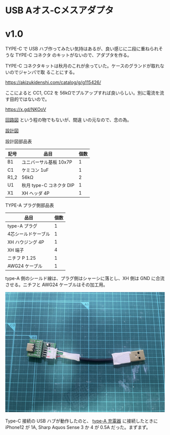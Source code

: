 # USB Aオス-Cメスアダプタ

# v1.0

TYPE-C で USB ハブ作ってみたい気持はあるが、良い感じに二段に重ねられそうな TYPE-C コネクタ
のキットがないので、アダプタを作る。

TYPE-C コネクタキットは秋月のこれが余っていた。ケースのグランドが取れないのでジャンパで取
ることにする。

https://akizukidenshi.com/catalog/g/g115426/

ここによると CC1, CC2 を 56kΩでプルアップすれば良いらしい。別に電流を流す目的ではないので。

https://x.gd/NKOoV

[回路図](./kicad/AosuCmesuAdaptor1.0/AosuCmesuAdaptor1.0.pdf) という程の物でもないが、間違
いの元なので、念の為。

[設計図](./librecad/AosuCmesuAdaptor1.0.pdf)

設計図部品表

| 記号 | 品目 | 個数 |
| ---  | ---  | ---  |
| B1   | ユニバーサル基板 10x7P | 1 |
| C1   | ケミコン 1uF           | 1 |
| R1,2 | 56kΩ                  | 2 |
| U1   | 秋月 type-C コネクタ DIP | 1 |
| X1   | XH ヘッダ 4P             | 1 |

TYPE-A プラグ側部品表

| 品目 | 個数 |
| ---  | ---  |
| type-A プラグ | 1 |
| 4芯シールドケーブル | 1 |
| XH ハウジング 4P        | 1 |
| XH 端子             | 4 |
| ニチフ P 1.25       | 1 |
| AWG24 ケーブル      | 1 |

type-A 側のシールド線は、プラグ側はシャーシに落とし、XH 側は GND に合流させる。ニチフと
AWG24 ケーブルはその加工用。

![完成品](./photos/A_osu-2-C_mesu_adaptor1.0.jpg)

Type-C 接続の USB ハブが動作したのと、
[type-A 充電器](../USBChargerDIY/) 
に接続したときに iPhone12 が 1A, Sharp Aquos Sense 3 か 4 が 0.5A だった。まずまず。
